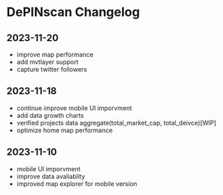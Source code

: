 # DePINscan Changelog
## 2023-11-20
- improve map performance
- add mvtlayer support
- capture twitter followers 

## 2023-11-18
- continue improve mobile UI imporvment
- add data growth charts
- verified projects data aggregate(total_market_cap, total_deivce)[WIP]
- optimize home map performance

## 2023-11-10
- mobile UI imporvment
- improve data avaliablity
- improved map explorer for mobile version
